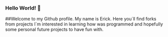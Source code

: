 ### Hello World! 👋
##Welcome to my Github profile.
My name is Erick. Here you´ll find forks from projects
I´m interested in learning how was programmed and hopefully
some personal future projects to have fun with.
<!--
**erickib/erickib** is a ✨ _special_ ✨ repository because its `README.md` (this file) appears on your GitHub profile.

Here are some ideas to get you started:

- 🔭 I’m currently working on ...
- 🌱 I’m currently learning ...
- 👯 I’m looking to collaborate on ...
- 🤔 I’m looking for help with ...
- 💬 Ask me about ...
- 📫 How to reach me: ...
- 😄 Pronouns: ...
- ⚡ Fun fact: ...
-->
